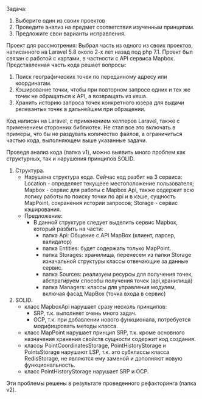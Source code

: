Задача: 
1) Выберите один из своих проектов 
2) Проведите анализ на предмет соответствия изученным принципам. 
3) Предложите свои варианты исправления.

Проект для рассмотрения:
Выбрал часть из одного из своих проектов, написанного на Laravel 5.8 около 2-х лет назад под php 7.1.
Проект был связан с работой с картами, в частности с API сервиса Mapbox.
Представленная часть кода решает вопросы:
1) Поиск географических точек по переданному адресу или координатам.
2) Кэширование точки, чтобы при повторном запросе одних и тех же точек не обращаться к API, а возвращать из кеша.
3) Хранить историю запроса точек конкретного юзера для выдачи релевантых точек в дальнейшем при обращении.

Код написан на Laravel, с применением хелперов Laravel, также с применением сторонних библиотек. 
Не стал все это включать в примеры, что бы не раздувать количество файлов, а ограничиться частью кода, выполняющем выше указанные задачи.

Проведя анализ кода (папка v1), можно выявить много проблем как структурных, так и нарушения принципов SOLID.
1) Структура. 
   - Нарушена структура кода. Сейчас код разбит на 3 сервиса: Location - определяет текущеее местоположение пользователя;
   Mapbox - сервис для работы с Mapbox Api, также содержит всю логику работы по поиску точки по api и в кэше, сущность MapPoint, 
   сохранения истории запросов; Storage - сервис кэширования.
   - Предложение:
     - В данной структуре следует выделить сервис Mapbox, который разбить на части:
       - папка Api: Общение с API MapBox (клиент, парсер, валидатор)
       - папка Entities: будет содержать только MapPoint.
       - папка Storages: хранилища, перенесем из папки Storage изначальной структуры классы отвечающие за данные сервис.
       - папка Sources: реализуем ресурсы для получения точек, абстрагируем способы получения точек (api,хранилища)
       - папка Managers: классы для управления модулем, включая фасад MapBox (точка входа в сервис)
2) SOLID.
   - класс MapboxApi нарушает сразу несколь принципов:
     - SRP, т.к. выполняет очень много задач. 
     - OCP, т.к. при добавлении нового функционала, потребуется модифицровать методы класса.
   - класс MapPoint нарушает принцип SRP, т.к. кроме основного назначения хранения свойств сущности содержит код создания.
   - классы PointCoordinatesStorage, PointHistoryStorage и PointsStorage нарушают LSP, т.к. это субклассы класса RedisStorage, 
    не являются ему заменой и дополняют новую функциональность.
   - класс PointHistoryStorage нарушает SRP и OCP. 
    
Эти проблемы решены в результате проведенного рефакторинга (папка v2).
    